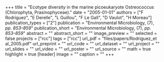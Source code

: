 +++
title = "Ecotype diversity in the marine picoeukaryote Ostreococcus (Chlorophyta, Prasinophyceae)."
date = "2005-01-01"
authors = ["F Rodriguez", "E Derelle", "L Guillou", "F Le Gall", "D Vaulot", "H Moreau"]
publication_types = ["2"]
publication = "Environmental Microbiology, (7), _pp. 853–859_"
publication_short = "Environmental Microbiology, (7), _pp. 853–859_"
abstract = ""
abstract_short = ""
image_preview = ""
selected = false
projects = ["rcc"]
tags = ["rcc"]
url_pdf = "files/papers/Rodriguez_et al_2005.pdf"
url_preprint = ""
url_code = ""
url_dataset = ""
url_project = ""
url_slides = ""
url_video = ""
url_poster = ""
url_source = ""
math = true
highlight = true
[header]
image = ""
caption = ""
+++
